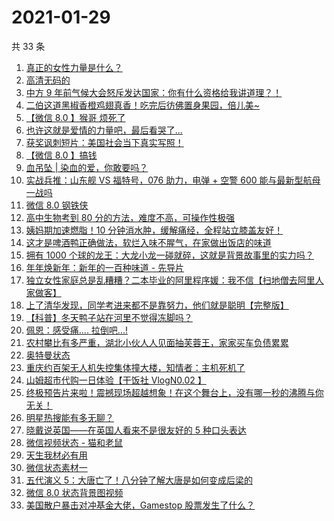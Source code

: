 # 2021-01-29

共 33 条

<!-- BEGIN ZHIHUVIDEO -->
<!-- 最后更新时间 Fri Jan 29 2021 22:08:05 GMT+0800 (CST) -->
1. [真正的女性力量是什么？](https://www.zhihu.com/zvideo/1337891076708487168)
1. [高清无码的](https://www.zhihu.com/zvideo/1338162255004385283)
1. [中方 9 年前气候大会怒斥发达国家：你有什么资格给我讲道理？！](https://www.zhihu.com/zvideo/1338456806340358145)
1. [二伯这道黑椒香橙鸡翅真香！吃完后彷佛置身果园，倍儿美~](https://www.zhihu.com/zvideo/1338151390606991361)
1. [【微信 8.0 】猴哥 烦死了](https://www.zhihu.com/zvideo/1338154789239730176)
1. [也许这就是爱情的力量吧，最后看哭了...](https://www.zhihu.com/zvideo/1337791505159467008)
1. [获奖讽刺短片：美国社会当下真实写照！](https://www.zhihu.com/zvideo/1338088982006272000)
1. [【微信 8.0 】搞钱](https://www.zhihu.com/zvideo/1338154576604504067)
1. [血吊坠 | 染血的爱，你敢要吗？](https://www.zhihu.com/zvideo/1338587835860418560)
1. [实战兵推：山东舰 VS 福特号，076 助力，电弹 + 空警 600 能与最新型航母一战吗](https://www.zhihu.com/zvideo/1338466108224499712)
1. [微信 8.0 钢铁侠](https://www.zhihu.com/zvideo/1338185639083831296)
1. [高中生物考到 80 分的方法，难度不高，可操作性极强](https://www.zhihu.com/zvideo/1338282102702899200)
1. [姨妈期加速燃脂！10 分钟消水肿，缓解痛经，全程站立膝盖友好！](https://www.zhihu.com/zvideo/1338554575364886529)
1. [这才是啤酒鸭正确做法，软烂入味不腥气，在家做出饭店的味道](https://www.zhihu.com/zvideo/1338425107295506432)
1. [拥有 1000 个球的龙王：大龙小龙一碰就碎，这就是背景故事里的实力吗？](https://www.zhihu.com/zvideo/1337837340371927041)
1. [年年焕新年：新年的一百种味道 - 先导片](https://www.zhihu.com/zvideo/1338254577687691265)
1. [独立女性家庭总是乱糟糟？二本毕业的阿里程序媛：我不信【扫地僧去阿里人家做客】](https://www.zhihu.com/zvideo/1338499949563662336)
1. [上了清华发现，同学考进来都不是靠努力，他们就是聪明【完整版】](https://www.zhihu.com/zvideo/1338131204508700673)
1. [【科普】冬天鸭子站在河里不觉得冻脚吗？](https://www.zhihu.com/zvideo/1338191284117950464)
1. [佩恩：感受痛.... 拉倒吧...!](https://www.zhihu.com/zvideo/1338187709010624512)
1. [农村攀比有多严重，湖北小伙人人见面抽芙蓉王，家家买车负债累累](https://www.zhihu.com/zvideo/1337874144806555651)
1. [奥特曼状态](https://www.zhihu.com/zvideo/1338090970864967680)
1. [重庆约百架无人机失控集体撞大楼，知情者：主机死机了](https://www.zhihu.com/zvideo/1337714121866133504)
1. [山姆超市代购一日体验【干饭社 VlogN0.02 】](https://www.zhihu.com/zvideo/1337485775484170242)
1. [终极预告片来啦！震撼现场超越想象！在这个舞台上，没有哪一秒的沸腾与你无关！](https://www.zhihu.com/zvideo/1337928059127926785)
1. [明星热搜能有多无聊？](https://www.zhihu.com/zvideo/1337796295423795200)
1. [晓戴说英国——在英国人看来不是很友好的 5 种口头表达](https://www.zhihu.com/zvideo/1336922332661862400)
1. [微信视频状态 - 猫和老鼠](https://www.zhihu.com/zvideo/1337855503197204480)
1. [天生我材必有用](https://www.zhihu.com/zvideo/1337831355095904257)
1. [微信状态素材一](https://www.zhihu.com/zvideo/1337794912717819905)
1. [五代演义 5：大唐亡了！八分钟了解大唐是如何变成后梁的](https://www.zhihu.com/zvideo/1337258346953261056)
1. [微信 8.0 状态背景图视频](https://www.zhihu.com/zvideo/1337715885717655552)
1. [美国散户暴击对冲基金大佬，Gamestop 股票发生了什么？](https://www.zhihu.com/zvideo/1337912272539865088)
<!-- END ZHIHUVIDEO -->
